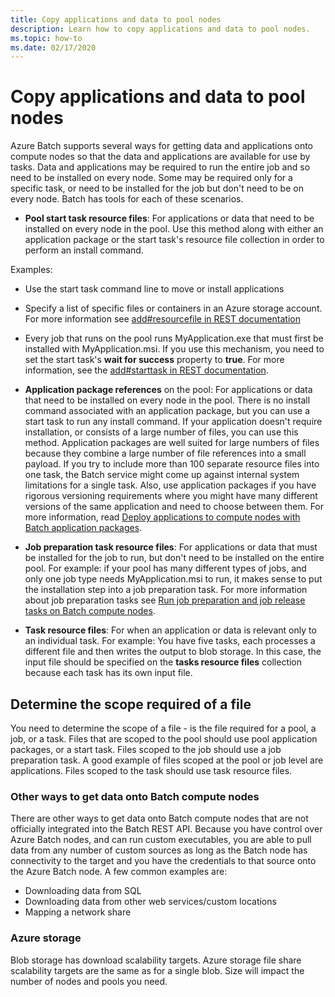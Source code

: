 ```yaml
---
title: Copy applications and data to pool nodes
description: Learn how to copy applications and data to pool nodes.
ms.topic: how-to
ms.date: 02/17/2020
---
```


# Copy applications and data to pool nodes

Azure Batch supports several ways for getting data and applications onto compute nodes so that the data and applications are available for use by tasks. Data and applications may be required to run the entire job and so need to be installed on every node. Some may be required only for a specific task, or need to be installed for the job but don't need to be on every node. Batch has tools for each of these scenarios.

- **Pool start task resource files**: For applications or data that need to be installed on every node in the pool. Use this method along with either an application package or the start task's resource file collection in order to perform an install command.  

Examples: 
- Use the start task command line to move or install applications

- Specify a list of specific files or containers in an Azure storage account. For more information see [add#resourcefile in REST documentation](/rest/api/batchservice/pool/add#resourcefile)

- Every job that runs on the pool runs MyApplication.exe that must first be installed with MyApplication.msi. If you use this mechanism, you need to set the start task's **wait for success** property to **true**. For more information, see the [add#starttask in REST documentation](/rest/api/batchservice/pool/add#starttask).

- **Application package references** on the pool: For applications or data that need to be installed on every node in the pool. There is no install command associated with an application package, but you can use a start task to run any install command. If your application doesn't require installation, or consists of a large number of files, you can use this method. Application packages are well suited for large numbers of files because they combine a large number of file references into a small payload. If you try to include more than 100 separate resource files into one task, the Batch service might come up against internal system limitations for a single task. Also, use application packages if you have rigorous versioning requirements where you might have many different versions of the same application and need to choose between them. For more information, read [Deploy applications to compute nodes with Batch application packages](./batch-application-packages.md).

- **Job preparation task resource files**: For applications or data that must be installed for the job to run, but don't need to be installed on the entire pool. For example: if your pool has many different types of jobs, and only one job type needs MyApplication.msi to run, it makes sense to put the installation step into a job preparation task. For more information about job preparation tasks see [Run job preparation and job release tasks on Batch compute nodes](./batch-job-prep-release.md).

- **Task resource files**: For when an application or data is relevant only to an individual task. For example: You have five tasks, each processes a different file and then writes the output to blob storage.  In this case, the input file should be specified on the **tasks resource files** collection because each task has its own input file.

## Determine the scope required of a file

You need to determine the scope of a file - is the file required for a pool, a job, or a task. Files that are scoped to the pool should use pool application packages, or a start task. Files scoped to the job should use a job preparation task. A good example of files scoped at the pool or job level are applications. Files scoped to the task should use task resource files.

### Other ways to get data onto Batch compute nodes

There are other ways to get data onto Batch compute nodes that are not officially integrated into the Batch REST API. Because you have control over Azure Batch nodes, and can run custom executables, you are able to pull data from any number of custom sources as long as the Batch node has connectivity to the target and you have the credentials to that source onto the Azure Batch node. A few common examples are:

- Downloading data from SQL
- Downloading data from other web services/custom locations
- Mapping a network share

### Azure storage

Blob storage has download scalability targets. Azure storage file share scalability targets are the same as for a single blob. Size will impact the number of nodes and pools you need.

